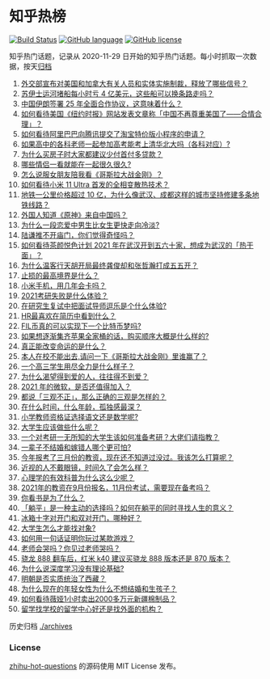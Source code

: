 # 知乎热榜
[![Build Status](https://github.com/ToWeLong/zhihu-hot-questions/workflows/CI/badge.svg)](https://github.com/ToWeLong/zhihu-hot-questions/actions)
[![GitHub language](https://img.shields.io/badge/language-golang-orange.svg)](https://golang.org/)
[![GitHub license](https://img.shields.io/github/license/ToWeLong/zhihu-hot-questions)](https://github.com/ToWeLong/zhihu-hot-questions/blob/main/LICENSE)

知乎热门话题，记录从 2020-11-29 日开始的知乎热门话题。每小时抓取一次数据，按天[归档](./archives)

<!-- BEGIN -->

1. [外交部宣布对美国和加拿大有关人员和实体实施制裁，释放了哪些信号？](https://www.zhihu.com/question/451587323)
1. [苏伊士运河堵船每小时亏 4 亿美元，这些船可以换条路走吗？](https://www.zhihu.com/question/451374598)
1. [中国伊朗签署 25 年全面合作协议，这意味着什么？](https://www.zhihu.com/question/409693519)
1. [如何看待美国《纽约时报》网站发表文章称「中国不再尊重美国了——合情合理」？](https://www.zhihu.com/question/451365867)
1. [如何看待阿里巴巴向腾讯提交了淘宝特价版小程序的申请？](https://www.zhihu.com/question/451187459)
1. [如果高中的各科老师一起参加高考能考上清华北大吗（各科对应）?](https://www.zhihu.com/question/443860742)
1. [为什么买房子时大家都建议少付首付多贷款？](https://www.zhihu.com/question/311795004)
1. [哪些情侣一看就能在一起很久很久?](https://www.zhihu.com/question/309398217)
1. [怎么说服女朋友陪我看《哥斯拉大战金刚》？](https://www.zhihu.com/question/451275346)
1. [如何看待小米 11 Ultra 首发的全相变散热技术？](https://www.zhihu.com/question/451513407)
1. [地铁一公里价格超过 10 亿，为什么像武汉、成都这样的城市坚持修建多条地铁线路？](https://www.zhihu.com/question/444999502)
1. [外国人知道《原神》来自中国吗？](https://www.zhihu.com/question/445523775)
1. [为什么一段恋爱中男生比女生更快走向冷淡?](https://www.zhihu.com/question/326961459)
1. [陆谦推不开庙门，你们觉得奇怪吗？](https://www.zhihu.com/question/450515964)
1. [如何看待茶颜悦色计划 2021 年在武汉开到五六十家，想成为武汉的「热干面」？](https://www.zhihu.com/question/450969181)
1. [为什么温客行天胡开局最终龚俊却和张哲瀚打成五五开？](https://www.zhihu.com/question/451602312)
1. [止损的最高境界是什么？](https://www.zhihu.com/question/437233633)
1. [小米手机，用几年会卡吗？](https://www.zhihu.com/question/62116760)
1. [2021考研失败是什么体验？](https://www.zhihu.com/question/372296652)
1. [在研究生复试中把面试导师逗乐是个什么体验?](https://www.zhihu.com/question/396341774)
1. [HR最喜欢在简历中看到什么？](https://www.zhihu.com/question/445632412)
1. [FIL币真的可以实现下一个比特币梦吗?](https://www.zhihu.com/question/434907643)
1. [如果想逐渐集齐苹果全家桶的话，购买顺序大概是什么样的?](https://www.zhihu.com/question/450760018)
1. [真正能改变命运的是什么？](https://www.zhihu.com/question/446683504)
1. [本人在校不能出去,请问一下《哥斯拉大战金刚》里谁赢了？](https://www.zhihu.com/question/451322481)
1. [一个高三学生用尽全力是什么样子？](https://www.zhihu.com/question/440908517)
1. [为什么渴望得到爱的人，往往得不到爱？](https://www.zhihu.com/question/304342227)
1. [2021 年的微软，是否还值得加入？](https://www.zhihu.com/question/450636543)
1. [都说「三观不正」，那么正确的三观是怎样的？](https://www.zhihu.com/question/22782977)
1. [在什么时间，什么年龄，孤独感最深？](https://www.zhihu.com/question/61802255)
1. [小学教师资格证选择语文还是数学呢?](https://www.zhihu.com/question/450703407)
1. [大学生应该做些什么呢？](https://www.zhihu.com/question/450695119)
1. [一个对考研一无所知的大学生该如何准备考研？大佬们请指教？](https://www.zhihu.com/question/62653700)
1. [一辈子不结婚和嫁错人哪个更可怕?](https://www.zhihu.com/question/449412932)
1. [今年报考了三月份的教资，现在还不知道过没过。我该怎么打算呢？](https://www.zhihu.com/question/450627174)
1. [近视的人不戴眼镜，时间久了会怎么样？](https://www.zhihu.com/question/441348897)
1. [心理学的有效科普为什么这么少呢？](https://www.zhihu.com/question/450450127)
1. [2021年的教资在9月份报名，11月份考试，需要现在备考吗？](https://www.zhihu.com/question/450474757)
1. [你看书是为了什么？](https://www.zhihu.com/question/446398235)
1. [「躺平」是一种主动的选择吗？如何在躺平的同时寻找人生的意义？](https://www.zhihu.com/question/449660973)
1. [冰箱十字对开门和双对开门，哪种好？](https://www.zhihu.com/question/35941998)
1. [大学生怎么才能找对象?](https://www.zhihu.com/question/450051699)
1. [如何用一句话证明你玩过某款游戏？](https://www.zhihu.com/question/419123772)
1. [老师会哭吗？你见过老师哭吗？](https://www.zhihu.com/question/450470244)
1. [骁龙 888 翻车后，红米 k40 建议买骁龙 888 版本还是 870 版本？](https://www.zhihu.com/question/441927338)
1. [为什么说深度学习没有理论基础?](https://www.zhihu.com/question/450835283)
1. [明朝是否实质统治了西藏？](https://www.zhihu.com/question/21946413)
1. [为什么现在的年轻女性为什么不想结婚和生孩子？](https://www.zhihu.com/question/450184140)
1. [如何看待薇娅1小时卖出2000多万元新疆棉制品？](https://www.zhihu.com/question/451466676)
1. [留学找学校的留学中心好还是找外面的机构？](https://www.zhihu.com/question/449600235)

<!-- END -->

历史归档 [./archives](./archives)


### License
[zhihu-hot-questions](https://github.com/towelong/zhihu-hot-questions) 的源码使用 MIT License 发布。